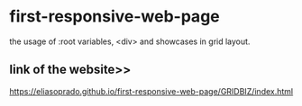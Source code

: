 # first-responsive-web-page
the usage of :root variables, &lt;div> and showcases in grid layout. 

## link of the website>>
https://eliasoprado.github.io/first-responsive-web-page/GRIDBIZ/index.html
